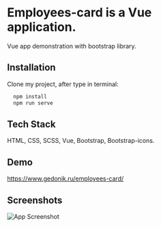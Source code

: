 
# Employees-card is a Vue application.

Vue app demonstration with bootstrap library.


## Installation

Clone my project, after type in terminal:

```bash
  npm install 
  npm run serve
```

## Tech Stack

HTML, CSS, SCSS, Vue, Bootstrap, Bootstrap-icons.

## Demo

https://www.gedonik.ru/employees-card/

## Screenshots

![App Screenshot](https://i.postimg.cc/zfTWKLZJ/employees-card.jpg)
